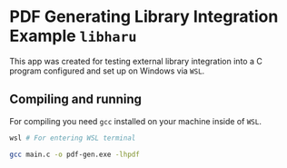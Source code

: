 # PDF Generating Library Integration Example `libharu`
This app was created for testing external library integration into a C program configured and set up on Windows via `WSL`.

## Compiling and running
For compiling you need `gcc` installed on your machine inside of `WSL`.
```bash
wsl # For entering WSL terminal

gcc main.c -o pdf-gen.exe -lhpdf
```